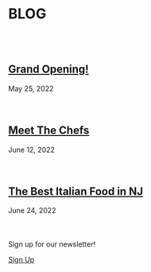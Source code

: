 # **BLOG**
<br><br>
## [Grand Opening!](https://njit-wis.github.io/coffee_site/blog/aug1)

May 25, 2022
<br><br><br>

## [Meet The Chefs](https://njit-wis.github.io/coffee_site/blog/jul15)

June 12, 2022
<br><br><br>

## [The Best Italian Food in NJ](https://njit-wis.github.io/coffee_site/blog/jul1)

June 24, 2022
<br><br><br>
<br>
Sign up for our newsletter!

[Sign Up](#)
